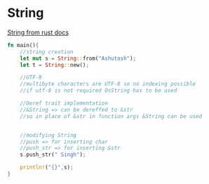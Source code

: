 # String

[String from rust docs](https://doc.rust-lang.org/std/string/struct.String.html)


```rust
fn main(){
    //string creation
    let mut s = String::from("Ashutosh");
    let t = String::new();

    //UTF-8
    //multibyte characters are UTF-8 so no indexing possible
    //if utf-8 is not required OsString has to be used  

    //Deref trait implementation
    //&String => can be dereffed to &str  
    //so in place of &str in function args &String can be used


    //modifying String
    //push => for inserting char
    //push_str => for inserting &str
    s.push_str(" Singh");

    println!("{}",s);
}
```